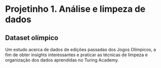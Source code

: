 # Projetinho 1. Análise e limpeza de dados

## Dataset olímpico

Um estudo acerca de dados de edições passadas dos Jogos Olímpicos, a fim de obter insights interessantes e praticar as técnicas de limpeza e organização dos dados aprendidas no Turing Academy.
